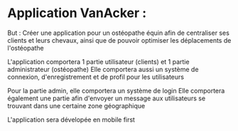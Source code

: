 # Application VanAcker :

But : Créer une application pour un ostéopathe équin afin de centraliser ses clients et leurs chevaux, ainsi que de pouvoir optimiser les déplacements de l'ostéopathe

L'application comportera 1 partie utilisateur (clients) et 1 partie administrateur (ostéopathe)
Elle comportera aussi un système de connexion, d'enregistrement et de profil pour les utilisateurs

Pour la partie admin, elle comportera un système de login
Elle comportera également une partie afin d'envoyer un message aux utilisateurs se trouvant dans une certaine zone géographique

L'application sera dévelopée en mobile first

